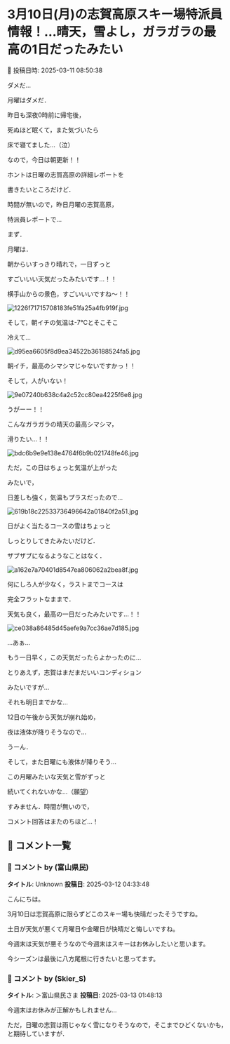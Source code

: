 # 3月10日(月)の志賀高原スキー場特派員情報！…晴天，雪よし，ガラガラの最高の1日だったみたい

📅 投稿日時: 2025-03-11 08:50:38

ダメだ…


月曜はダメだ．





昨日も深夜0時前に帰宅後，


死ぬほど眠くて，また気づいたら


床で寝てました…（泣）


なので，今日は朝更新！！





ホントは日曜の志賀高原の詳細レポートを


書きたいところだけど．


時間が無いので，昨日月曜の志賀高原，


特派員レポートで…





まず．


月曜は．


朝からいすっきり晴れで，一日ずっと


すごいいい天気だったみたいです…！！


横手山からの景色，すごいいいですね～！！




![1226f71715708183fe51fa25a4fb919f.jpg](images/1226f71715708183fe51fa25a4fb919f.jpg)







そして，朝イチの気温は-7℃とそこそこ


冷えて…




![d95ea6605f8d9ea34522b36188524fa5.jpg](images/d95ea6605f8d9ea34522b36188524fa5.jpg)







朝イチ，最高のシマシマじゃないですかっ！！


そして，人がいない！




![9e07240b638c4a2c52cc80ea4225f6e8.jpg](images/9e07240b638c4a2c52cc80ea4225f6e8.jpg)







うがーー！！


こんなガラガラの晴天の最高シマシマ，


滑りたい…！！




![bdc6b9e9e138e4764f6b9b021748fe46.jpg](images/bdc6b9e9e138e4764f6b9b021748fe46.jpg)







ただ，この日はちょっと気温が上がった


みたいで，


日差しも強く，気温もプラスだったので…




![619b18c22533736496642a01840f2a51.jpg](images/619b18c22533736496642a01840f2a51.jpg)







日がよく当たるコースの雪はちょっと


しっとりしてきたみたいだけど．


ザブザブになるようなことはなく．




![a162e7a70401d8547ea806062a2bea8f.jpg](images/a162e7a70401d8547ea806062a2bea8f.jpg)







何にしろ人が少なく，ラストまでコースは


完全フラットなままで．


天気も良く，最高の一日だったみたいです…！！




![ce038a86485d45aefe9a7cc36ae7d185.jpg](images/ce038a86485d45aefe9a7cc36ae7d185.jpg)







…あぁ…


もう一日早く，この天気だったらよかったのに…





とりあえず，志賀はまだまだいいコンディション


みたいですが…


それも明日までかな…


12日の午後から天気が崩れ始め，


夜は液体が降りそうなので…





うーん．


そして，また日曜にも液体が降りそう…





この月曜みたいな天気と雪がずっと


続いてくれないかな…（願望）





すみません．時間が無いので，


コメント回答はまたのちほど…！

## 💬 コメント一覧

### 💬 コメント by (富山県民)
**タイトル**: Unknown
**投稿日**: 2025-03-12 04:33:48

こんにちは。

3月10日は志賀高原に限らずどこのスキー場も快晴だったそうですね。

土日が天気が悪くて月曜日や金曜日が快晴だと悔しいですね。

今週末は天気が悪そうなので今週末はスキーはお休みしたいと思います。

今シーズンは最後に八方尾根に行きたいと思ってます。

### 💬 コメント by (Skier_S)
**タイトル**: ＞富山県民さま
**投稿日**: 2025-03-13 01:48:13

今週末はお休みが正解かもしれません…

ただ，日曜の志賀は雨じゃなく雪になりそうなので，そこまでひどくないかも，と期待していますが．

